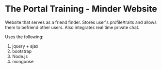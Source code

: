 # The Portal Training - Minder Website
Website that serves as a friend finder. Stores user's profile/traits and allows them to befriend other users. Also integrates real time private chat.

Uses the following:
1) jquery + ajax
2) bootstrap
2) Node.js
4) mongoose
